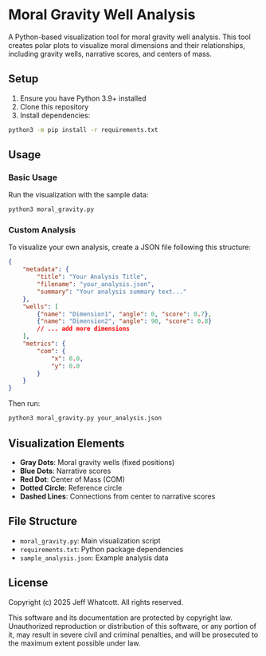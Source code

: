 # Moral Gravity Well Analysis

A Python-based visualization tool for moral gravity well analysis. This tool creates polar plots to visualize moral dimensions and their relationships, including gravity wells, narrative scores, and centers of mass.

## Setup

1. Ensure you have Python 3.9+ installed
2. Clone this repository
3. Install dependencies:
```bash
python3 -m pip install -r requirements.txt
```

## Usage

### Basic Usage
Run the visualization with the sample data:
```bash
python3 moral_gravity.py
```

### Custom Analysis
To visualize your own analysis, create a JSON file following this structure:
```json
{
    "metadata": {
        "title": "Your Analysis Title",
        "filename": "your_analysis.json",
        "summary": "Your analysis summary text..."
    },
    "wells": [
        {"name": "Dimension1", "angle": 0, "score": 0.7},
        {"name": "Dimension2", "angle": 90, "score": 0.8}
        // ... add more dimensions
    ],
    "metrics": {
        "com": {
            "x": 0.0,
            "y": 0.0
        }
    }
}
```

Then run:
```bash
python3 moral_gravity.py your_analysis.json
```

## Visualization Elements

- **Gray Dots**: Moral gravity wells (fixed positions)
- **Blue Dots**: Narrative scores
- **Red Dot**: Center of Mass (COM)
- **Dotted Circle**: Reference circle
- **Dashed Lines**: Connections from center to narrative scores

## File Structure

- `moral_gravity.py`: Main visualization script
- `requirements.txt`: Python package dependencies
- `sample_analysis.json`: Example analysis data

## License

Copyright (c) 2025 Jeff Whatcott. All rights reserved.

This software and its documentation are protected by copyright law. Unauthorized reproduction or distribution of this software, or any portion of it, may result in severe civil and criminal penalties, and will be prosecuted to the maximum extent possible under law. 